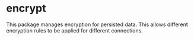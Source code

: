 # encrypt

This package manages encryption for persisted data. This allows different encryption rules to be applied for different
connections.